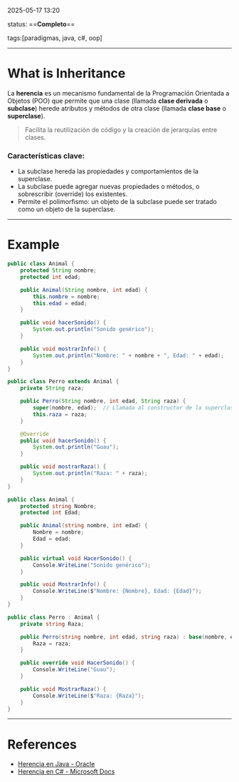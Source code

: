 2025-05-17 13:20

status: ==**Completo**==

tags:[paradigmas, java, c#, oop]

---
# What is Inheritance
La **herencia** es un mecanismo fundamental de la Programación Orientada a Objetos (POO) que permite que una clase (llamada **clase derivada** o **subclase**) herede atributos y métodos de otra clase (llamada **clase base** o **superclase**).

> Facilita la reutilización de código y la creación de jerarquías entre clases.

### Características clave:
- La subclase hereda las propiedades y comportamientos de la superclase.
- La subclase puede agregar nuevas propiedades o métodos, o sobrescribir (override) los existentes.
- Permite el polimorfismo: un objeto de la subclase puede ser tratado como un objeto de la superclase.

---
# Example
```java
public class Animal {
    protected String nombre;
    protected int edad;

    public Animal(String nombre, int edad) {
        this.nombre = nombre;
        this.edad = edad;
    }

    public void hacerSonido() {
        System.out.println("Sonido genérico");
    }

    public void mostrarInfo() {
        System.out.println("Nombre: " + nombre + ", Edad: " + edad);
    }
}

public class Perro extends Animal {
    private String raza;

    public Perro(String nombre, int edad, String raza) {
        super(nombre, edad);  // Llamada al constructor de la superclase
        this.raza = raza;
    }

    @Override
    public void hacerSonido() {
        System.out.println("Guau");
    }

    public void mostrarRaza() {
        System.out.println("Raza: " + raza);
    }
}
```

```c#
public class Animal {
    protected string Nombre;
    protected int Edad;

    public Animal(string nombre, int edad) {
        Nombre = nombre;
        Edad = edad;
    }

    public virtual void HacerSonido() {
        Console.WriteLine("Sonido genérico");
    }

    public void MostrarInfo() {
        Console.WriteLine($"Nombre: {Nombre}, Edad: {Edad}");
    }
}

public class Perro : Animal {
    private string Raza;

    public Perro(string nombre, int edad, string raza) : base(nombre, edad) {
        Raza = raza;
    }

    public override void HacerSonido() {
        Console.WriteLine("Guau");
    }

    public void MostrarRaza() {
        Console.WriteLine($"Raza: {Raza}");
    }
}

```
---
# References
- [Herencia en Java - Oracle](https://docs.oracle.com/javase/tutorial/java/IandI/subclasses.html)
- [Herencia en C# - Microsoft Docs](https://learn.microsoft.com/es-es/dotnet/csharp/programming-guide/classes-and-structs/inheritance)